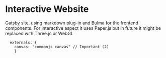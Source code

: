 
# Interactive Website

Gatsby site, using markdown plug-in and Bulma for the frontend components.
For interactive aspect it uses Paper.js but in future it might be replaced with Three.js or WebGL



      externals: {
        canvas: "commonjs canvas" // Important (2)
        }